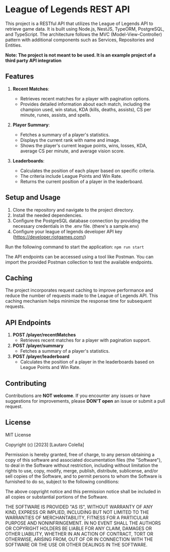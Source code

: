 # League of Legends REST API

This project is a RESTful API that utilizes the League of Legends API to retrieve game data. It is built using Node.js, NestJS, TypeORM, PostgreSQL, and TypeScript. The architecture follows the MVC (Model-View-Controller) pattern with additional components such as Services, Repositories and Entities.

**Note: The project is not meant to be used. It is an example project of a third party API integration**

## Features

1. **Recent Matches**:
   - Retrieves recent matches for a player with pagination options.
   - Provides detailed information about each match, including the champion used, win status, KDA (kills, deaths, assists), CS per minute, runes, assists, and spells.

2. **Player Summary**:
   - Fetches a summary of a player's statistics.
   - Displays the current rank with name and image.
   - Shows the player's current league points, wins, losses, KDA, average CS per minute, and average vision score.

3. **Leaderboards**:
   - Calculates the position of each player based on specific criteria.
   - The criteria include League Points and Win Rate.
   - Returns the current position of a player in the leaderboard.

## Setup and Usage

1. Clone the repository and navigate to the project directory.
2. Install the needed dependencies.
3. Configure the PostgreSQL database connection by providing the necessary credentials in the .env file. (there's a sample.env)
4. Configure your league of legends developer API key (https://developer.riotgames.com/)

Run the following command to start the application:
`npm run start`

The API endpoints can be accessed using a tool like Postman. You can import the provided Postman collection to test the available endpoints.

## Caching

The project incorporates request caching to improve performance and reduce the number of requests made to the League of Legends API. This caching mechanism helps minimize the response time for subsequent requests.

## API Endpoints

1. **POST /player/recentMatches**
   - Retrieves recent matches for a player with pagination support.
2. **POST /player/summary**
   - Fetches a summary of a player's statistics.
3. **POST /player/leaderboard**
   - Calculates the position of a player in the leaderboards based on League Points and Win Rate.

## Contributing

Contributions are **NOT welcome**. If you encounter any issues or have suggestions for improvements, please **DON'T open** an issue or submit a pull request.

## License

MIT License

Copyright (c) [2023] [Lautaro Colella]

Permission is hereby granted, free of charge, to any person obtaining a copy of this software and associated documentation files (the "Software"), to deal in the Software without restriction, including without limitation the rights to use, copy, modify, merge, publish, distribute, sublicense, and/or sell copies of the Software, and to permit persons to whom the Software is furnished to do so, subject to the following conditions:

The above copyright notice and this permission notice shall be included in all copies or substantial portions of the Software.

THE SOFTWARE IS PROVIDED "AS IS", WITHOUT WARRANTY OF ANY KIND, EXPRESS OR IMPLIED, INCLUDING BUT NOT LIMITED TO THE WARRANTIES OF MERCHANTABILITY, FITNESS FOR A PARTICULAR PURPOSE AND NONINFRINGEMENT. IN NO EVENT SHALL THE AUTHORS OR COPYRIGHT HOLDERS BE LIABLE FOR ANY CLAIM, DAMAGES OR OTHER LIABILITY, WHETHER IN AN ACTION OF CONTRACT, TORT OR OTHERWISE, ARISING FROM, OUT OF OR IN CONNECTION WITH THE SOFTWARE OR THE USE OR OTHER DEALINGS IN THE SOFTWARE.
